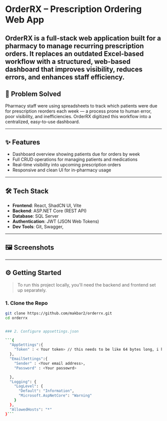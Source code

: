 # OrderRX – Prescription Ordering Web App

OrderRX is a full-stack web application built for a pharmacy to manage recurring prescription orders. It replaces an outdated Excel-based workflow with a structured, web-based dashboard that improves visibility, reduces errors, and enhances staff efficiency.
---

## 🧠 Problem Solved

Pharmacy staff were using spreadsheets to track which patients were due for prescription reorders each week — a process prone to human error, poor visibility, and inefficiencies. OrderRX digitized this workflow into a centralized, easy-to-use dashboard.

---

## ✨ Features

- Dashboard overview showing patients due for orders by week
- Full CRUD operations for managing patients and medications
- Real-time visibility into upcoming prescription orders
- Responsive and clean UI for in-pharmacy usage

---

## 🛠 Tech Stack

- **Frontend**: React, ShadCN UI, Vite
- **Backend**: ASP.NET Core (REST API)
- **Database**: SQL Server
- **Authentication**: JWT (JSON Web Tokens)
- **Dev Tools**: Git, Swagger,

---

## 🖼 Screenshots


---

## ⚙️ Getting Started

> To run this project locally, you'll need the backend and frontend set up separately.

### 1. Clone the Repo

```bash
git clone https://github.com/makbar2/orderrx.git
cd orderrx


### 2. Configure appsettings.json

```{
  "AppSettings":{
    "Token" : < Your token> // this needs to be like 64 bytes long, i had an issue with this and i had to add  a bunch of stuff to it 
  },
  "EmailSettings":{
    "Sender" : <Your email address>,
    "Password" : <Your passowrd>

  },
  "Logging": {
    "LogLevel": {
      "Default": "Information",
      "Microsoft.AspNetCore": "Warning"
    }
  },
  "AllowedHosts": "*"
}```
